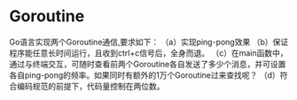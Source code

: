 # Goroutine
Go语言实现两个Goroutine通信,要求如下：
（a）实现ping-pong效果
（b）保证程序能任意长时间运行，且收到ctrl+c信号后，全身而退。
（c）在main函数中，通过与终端交互，可随时查看前两个Goroutine各自发送了多少个消息，并可设置各自ping-pong的频率。如果同时有额外的1万个Goroutine过来查找呢？
（d）符合编码规范的前提下，代码量控制在两位数。
